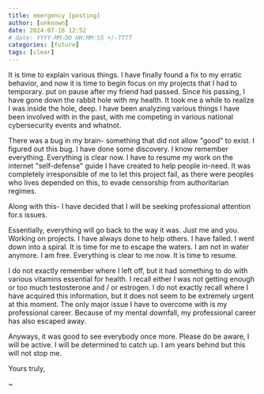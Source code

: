 ```yaml
---
title: emergency [posting]
author: [unknown]
date: 2024-07-16 12:52
# date: YYYY-MM-DD HH:MM:SS +/-TTTT
categories: [future]
tags: [clear]
---
```


It is time to explain various things. I have finally found a fix to my erratic behavior, and now it is time to begin focus on my projects that I had to temporary. put on pause after my friend had passed. Since his passing, I have gone down the rabbit hole with my health. It took me a while to realize I was inside the hole, deep. I have been analyzing various things I have been involved with in the past, with me competing in various national cybersecurity events and whatnot.

There was a bug in my brain- something that did not allow "good" to exist. I figured out this bug. I have done some discovery. I know remember everything. Everything is clear now. I have to resume my work on the internet "self-defense" guide I have created to help people in-need. It was completely irresponsible of me to let this project fail, as there were peoples who lives depended on this, to evade censorship from authoritarian regimes.

Along with this- I have decided that I will be seeking professional attention for.s issues.

Essentially, everything will go back to the way it was. Just me and you. Working on projects. I have always done to help others. I have failed. I went down into a spiral. It is time for me to escape the waters. I am not in water anymore. I am free. Everything is clear to me now. It is time to resume.

I do not exactly remember where I left off, but it had something to do with various vitamins essential for health. I recall either I was not getting enough or too much testosterone and / or estrogen. I do not exactly recall where I have acquired this information, but it does not seem to be extremely urgent at this moment. The only major issue I have to overcome with is my professional career. Because of my mental downfall, my professional career has also escaped away.

Anyways, it was good to see everybody once more. Please do be aware, I will be active. I will be determined to catch up. I am years behind but this will not stop me.

Yours truly,

~ 